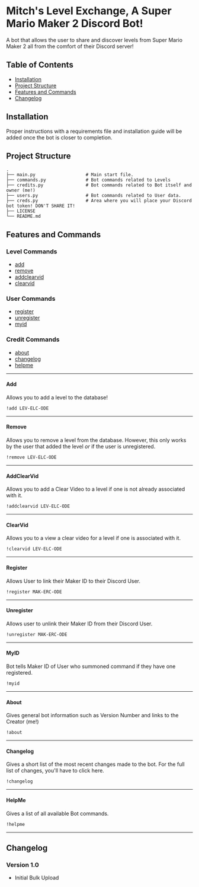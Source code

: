 # Mitch's Level Exchange, A Super Mario Maker 2 Discord Bot!

A bot that allows the user to share and discover levels from Super Mario Maker 2 all from the comfort of their Discord server! 

## Table of Contents

* [Installation](#installation)
* [Project Structure](#project-structure)
* [Features and Commands](#features-and-commands)
* [Changelog](#changelog)

## Installation

Proper instructions with a requirements file and installation guide will be added once the bot is closer to completion.

## Project Structure

    .
    ├── main.py                   # Main start file.
    ├── commands.py               # Bot commands related to Levels
    ├── credits.py                # Bot commands related to Bot itself and owner (me!)
    ├── users.py                  # Bot commands related to User data.
    ├── creds.py                  # Area where you will place your Discord bot token! DON'T SHARE IT!
    ├── LICENSE
    └── README.md

## Features and Commands

### Level Commands

* [add](#add)
* [remove](#remove)
* [addclearvid](#addclearvid)
* [clearvid](#clearvid)

### User Commands

* [register](#register)
* [unregister](#unregister)
* [myid](#myid)

### Credit Commands

* [about](#about)
* [changelog](#changelog)
* [helpme](#helpme)

---

#### Add 

Allows you to add a level to the database!

`!add LEV-ELC-ODE`

---

#### Remove

Allows you to remove a level from the database. However, this only works by the user that added the level *or* if the user is unregistered.

`!remove LEV-ELC-ODE`

---

#### AddClearVid

Allows you to add a Clear Video to a level if one is not already associated with it.

`!addclearvid LEV-ELC-ODE`

---

#### ClearVid

Allows you to a view a clear video for a level if one is associated with it.

`!clearvid LEV-ELC-ODE`

---

#### Register

Allows User to link their Maker ID to their Discord User.

`!register MAK-ERC-ODE`

---

#### Unregister

Allows user to unlink their Maker ID from their Discord User.

`!unregister MAK-ERC-ODE`

---

#### MyID

Bot tells Maker ID of User who summoned command if they have one registered.

`!myid`

---

#### About

Gives general bot information such as Version Number and links to the Creator (me!)

`!about`

---

#### Changelog

Gives a short list of the most recent changes made to the bot. For the full list of changes, you'll have to click here.

`!changelog`

---

#### HelpMe

Gives a list of all available Bot commands.

`!helpme`

---

## Changelog

### Version 1.0
* Initial Bulk Upload

